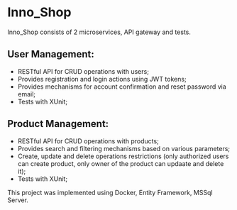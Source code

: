 # Inno_Shop
Inno_Shop consists of 2 microservices, API gateway and tests.
## User Management:
- RESTful API for CRUD operations with users;
- Provides registration and login actions using JWT tokens;
- Provides mechanisms for account confirmation and reset password  via email;
- Tests with XUnit;
## Product Management:
- RESTful API for CRUD operations with products;
- Provides search and filtering mechanisms based on various parameters;
- Create, update and delete operations restrictions (only authorized users can create product, only owner of the product can updaate and delete it);
- Tests with XUnit;

This project was implemented using Docker, Entity Framework, MSSql Server.
